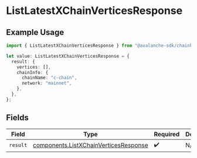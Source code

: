 # ListLatestXChainVerticesResponse

## Example Usage

```typescript
import { ListLatestXChainVerticesResponse } from "@avalanche-sdk/chainkit/models/operations";

let value: ListLatestXChainVerticesResponse = {
  result: {
    vertices: [],
    chainInfo: {
      chainName: "c-chain",
      network: "mainnet",
    },
  },
};
```

## Fields

| Field                                                                                          | Type                                                                                           | Required                                                                                       | Description                                                                                    |
| ---------------------------------------------------------------------------------------------- | ---------------------------------------------------------------------------------------------- | ---------------------------------------------------------------------------------------------- | ---------------------------------------------------------------------------------------------- |
| `result`                                                                                       | [components.ListXChainVerticesResponse](../../models/components/listxchainverticesresponse.md) | :heavy_check_mark:                                                                             | N/A                                                                                            |
